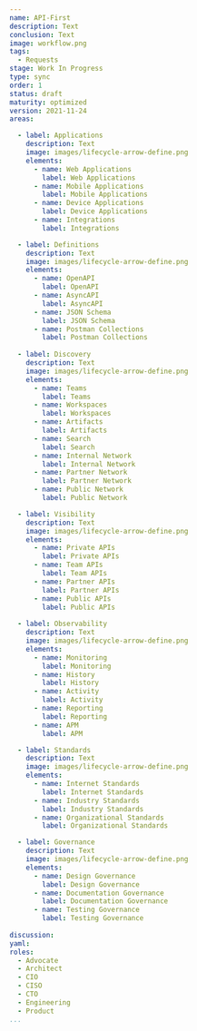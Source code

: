 ```yaml
---
name: API-First
description: Text
conclusion: Text
image: workflow.png
tags:
  - Requests
stage: Work In Progress
type: sync
order: 1
status: draft
maturity: optimized
version: 2021-11-24
areas:  

  - label: Applications
    description: Text
    image: images/lifecycle-arrow-define.png
    elements:
      - name: Web Applications
        label: Web Applications 
      - name: Mobile Applications
        label: Mobile Applications   
      - name: Device Applications
        label: Device Applications   
      - name: Integrations
        label: Integrations

  - label: Definitions
    description: Text
    image: images/lifecycle-arrow-define.png
    elements:
      - name: OpenAPI
        label: OpenAPI  
      - name: AsyncAPI
        label: AsyncAPI  
      - name: JSON Schema
        label: JSON Schema  
      - name: Postman Collections
        label: Postman Collections 
        
  - label: Discovery
    description: Text
    image: images/lifecycle-arrow-define.png
    elements:
      - name: Teams
        label: Teams 
      - name: Workspaces
        label: Workspaces   
      - name: Artifacts
        label: Artifacts  
      - name: Search
        label: Search  
      - name: Internal Network
        label: Internal Network   
      - name: Partner Network
        label: Partner Network  
      - name: Public Network
        label: Public Network                                                       

  - label: Visibility
    description: Text
    image: images/lifecycle-arrow-define.png
    elements:
      - name: Private APIs
        label: Private APIs
      - name: Team APIs
        label: Team APIs 
      - name: Partner APIs
        label: Partner APIs 
      - name: Public APIs
        label: Public APIs   
        
  - label: Observability
    description: Text
    image: images/lifecycle-arrow-define.png
    elements:
      - name: Monitoring
        label: Monitoring  
      - name: History
        label: History  
      - name: Activity
        label: Activity                   
      - name: Reporting
        label: Reporting   
      - name: APM
        label: APM   

  - label: Standards
    description: Text
    image: images/lifecycle-arrow-define.png
    elements:
      - name: Internet Standards
        label: Internet Standards 
      - name: Industry Standards
        label: Industry Standards   
      - name: Organizational Standards
        label: Organizational Standards                 

  - label: Governance
    description: Text
    image: images/lifecycle-arrow-define.png
    elements:
      - name: Design Governance
        label: Design Governance
      - name: Documentation Governance
        label: Documentation Governance   
      - name: Testing Governance
        label: Testing Governance              
        
discussion: 
yaml: 
roles:
  - Advocate
  - Architect
  - CIO
  - CISO
  - CTO
  - Engineering
  - Product
...
```

